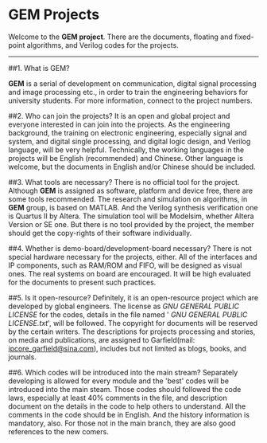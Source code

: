 

# GEM Projects
Welcome to the **GEM project**. There are the documents, floating and fixed-point algorithms, and Verilog codes for the projects.

-------------------

##1. What is GEM?

**GEM** is a serial of development on communication, digital signal processing and image processing etc., in order to train the engineering behaviors for university students. For more information, connect to the project numbers.

##2. Who can join the projects?
It is an open and global project and everyone interested in can join into the projects.
As the engineering background, the training on electronic engineering, especially signal and system, and digital single processing, and digital logic design, and Verilog language, will be very helpful.
Technically, the working languages in the projects will be English (recommended) and Chinese. Other language is welcome, but the documents in English and/or Chinese should be included.

##3. What tools are necessary?
There is no official tool for the project. 
Although **GEM** is assigned as software, platform and device free, there are some tools recommended. 
The research and simulation on algorithms, in **GEM** group, is based on MATLAB.
 And the Verilog synthesis verification one is Quartus II by Altera.
The simulation tool will be Modelsim, whether Altera Version or SE one.
But there is no tool provided by the project, the member should get the copy-rights of their software individually.

##4. Whether is demo-board/development-board necessary?
There is not special hardware necessary for the projects, either.
All of the interfaces and IP components, such as RAM/ROM and FIFO, will be designed as visual ones.
The real systems on board are encouraged. It will be high evaluated for the documents to present such practices.

##5. Is it open-resource?
Definitely, it is an open-resource project which are developed by global engineers.
The license as *GNU GENERAL PUBLIC LICENSE* for the codes, details in the file named ' *GNU GENERAL PUBLIC LICENSE.txt*', will be followed.
The copyright for documents will be reserved by the certain writers.
The descriptions for projects processing and stories, on media and publications, are assigned to Garfield(mail: <ipcore_garfield@sina.com>), includes but not limited as blogs, books, and journals.

##6. Which codes will be introduced into the main stream?
Separately developing is allowed for every module and the 'best' codes will be introduced into the main steam. 
Those codes should followed the code laws, especially at least 40% comments in the file, and description document on the details in the code to help others to understand. All the comments in the code should be in English. And the history information is mandatory, also.
For those not in the main branch, they are also good references to the new comers.
